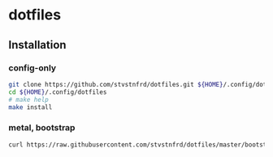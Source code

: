 # dotfiles

## Installation

### config-only

```sh
git clone https://github.com/stvstnfrd/dotfiles.git ${HOME}/.config/dotfiles
cd ${HOME}/.config/dotfiles
# make help
make install
```

### metal, bootstrap

```sh
curl https://raw.githubusercontent.com/stvstnfrd/dotfiles/master/bootstrap.sh | sh
```
